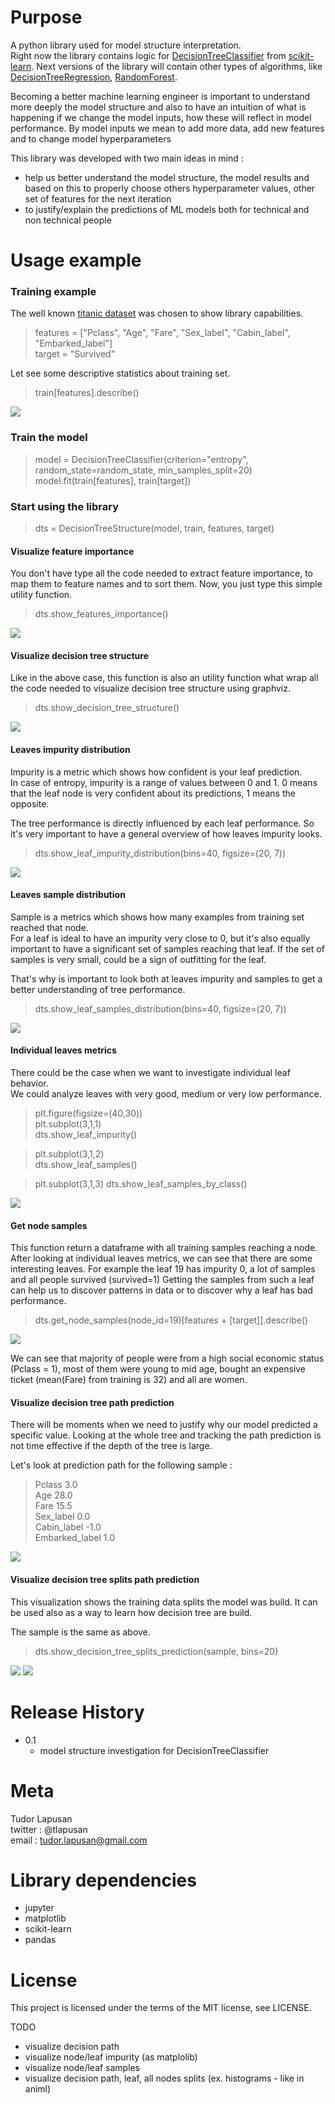
# Purpose 
A python library used for model structure interpretation. <br>
Right now the library contains logic for [DecisionTreeClassifier](https://scikit-learn.org/stable/modules/generated/sklearn.tree.DecisionTreeClassifier.html) from [scikit-learn](https://scikit-learn.org/stable/). 
Next versions of the library will contain other types of algorithms, like [DecisionTreeRegression](https://scikit-learn.org/stable/modules/generated/sklearn.tree.DecisionTreeRegressor.html#sklearn.tree.DecisionTreeRegressor), 
[RandomForest](https://scikit-learn.org/stable/modules/ensemble.html#random-forests).


Becoming a better machine learning engineer is important to understand more deeply the model structure and also to have an intuition of what is happening if we change the model inputs, how these will reflect in model performance. 
By model inputs we mean to add more data, add new features and to change model hyperparameters


This library was developed with two main ideas in mind :
- help us better understand the model structure, the model results and based on this to properly choose others hyperparameter values, other set of features for the next iteration
- to justify/explain the predictions of ML models both for technical and non technical people

# Usage example

### Training example
The well known [titanic dataset](https://www.kaggle.com/c/titanic/data) was chosen to show library capabilities.

> features = ["Pclass", "Age", "Fare", "Sex_label", "Cabin_label", "Embarked_label"] <br>
> target = "Survived" 

Let see some descriptive statistics about training set. <br> 
> train[features].describe() 

![](https://github.com/tlapusan/woodpecker/blob/version_0.1/resources/docs/images/classification/titanic_train_describe.png)
   
### Train the model 
> model = DecisionTreeClassifier(criterion="entropy", random_state=random_state, min_samples_split=20)
> model.fit(train[features], train[target])

### Start using the library

> dts = DecisionTreeStructure(model, train, features, target)

#### Visualize feature importance

You don't have type all the code needed to extract feature importance,
to map them to feature names and to sort them.
Now, you just type this simple utility function. 

> dts.show_features_importance() 

![](https://github.com/tlapusan/woodpecker/blob/version_0.1/resources/docs/images/classification/feature_importance.png)

#### Visualize decision tree structure 

Like in the above case, this function is also an utility function what 
wrap all the code needed to visualize decision tree structure using graphviz.

> dts.show_decision_tree_structure() 

![](https://github.com/tlapusan/woodpecker/blob/version_0.1/resources/docs/images/classification/decision_tree_structure.png)

#### Leaves impurity distribution

Impurity is a metric which shows how confident is your leaf prediction. <br>
In case of entropy, impurity is a range of values between 0 and 1. 
0 means that the leaf node is very confident about its predictions, 1 means the opposite.

The tree performance is directly influenced by each leaf performance. So it's very important to have a general 
overview of how leaves impurity looks.

> dts.show_leaf_impurity_distribution(bins=40, figsize=(20, 7))

![](https://github.com/tlapusan/woodpecker/blob/version_0.1/resources/docs/images/classification/leaves_impurity_distribution.png)

#### Leaves sample distribution

Sample is a metrics which shows how many examples from training set reached that node. <br>
For a leaf is ideal to have an impurity very close to 0, but it's also equally important 
to have a significant set of samples reaching that leaf. If the set of samples is very small, could be a sign 
of outfitting for the leaf.

That's why is important to look both at leaves impurity and samples to get a better understanding of tree performance.

> dts.show_leaf_samples_distribution(bins=40, figsize=(20, 7))

![](https://github.com/tlapusan/woodpecker/blob/version_0.1/resources/docs/images/classification/leaves_sample_distribution.png)

#### Individual leaves metrics

There could be the case when we want to investigate individual leaf behavior. <br>
We could analyze leaves with very good, medium or very low performance.  


> plt.figure(figsize=(40,30)) <br>
> plt.subplot(3,1,1) <br>
> dts.show_leaf_impurity() <br>

> plt.subplot(3,1,2) <br>
> dts.show_leaf_samples()

> plt.subplot(3,1,3)
> dts.show_leaf_samples_by_class()

![](https://github.com/tlapusan/woodpecker/blob/version_0.1/resources/docs/images/classification/leaves_metrics.png)

#### Get node samples
This function return a dataframe with all training samples reaching a node.
After looking at individual leaves metrics, we can see that there are some interesting leaves. 
For example the leaf 19 has impurity 0, a lot of samples and all people survived (survived=1)
Getting the samples from such a leaf can help us to discover patterns in data or to discover why a leaf 
has bad performance.

> dts.get_node_samples(node_id=19)[features + [target]].describe()

![](https://github.com/tlapusan/woodpecker/blob/version_0.1/resources/docs/images/classification/get_node_samples.png)

We can see that majority of people were from a high social economic status (Pclass = 1), most of them were young to mid age,
bought an expensive ticket (mean(Fare) from training is 32) and all are women.

#### Visualize decision tree path prediction
There will be moments when we need to justify why our model predicted a specific value.
Looking at the whole tree and tracking the path prediction is not time effective if the depth of the tree is large.

Let's look at prediction path for the following sample : 
>Pclass             3.0 <br>
Age               28.0 <br>
Fare              15.5 <br>
Sex_label          0.0 <br>
Cabin_label       -1.0 <br>
Embarked_label     1.0 <br>

![](https://github.com/tlapusan/woodpecker/blob/version_0.1/resources/docs/images/classification/decision_tree_prediction_path.png)

#### Visualize decision tree splits path prediction
This visualization shows the training data splits the model was build. 
It can be used also as a way to learn how decision tree are build.

The sample is the same as above. 
> dts.show_decision_tree_splits_prediction(sample, bins=20)

![](https://github.com/tlapusan/woodpecker/blob/version_0.1/resources/docs/images/classification/decision_tree_splits_prediction_part_1.png)
![](https://github.com/tlapusan/woodpecker/blob/version_0.1/resources/docs/images/classification/decision_tree_splits_prediction_part_2.png)




# Release History
- 0.1
    -  model structure investigation for DecisionTreeClassifier 

# Meta
Tudor Lapusan <br>
twitter : @tlapusan <br> 
email : tudor.lapusan@gmail.com

# Library dependencies

- jupyter
- matplotlib 
- scikit-learn 
- pandas 

# License
This project is licensed under the terms of the MIT license, see LICENSE.

 


TODO
- visualize decision path
- visualize node/leaf impurity (as matplolib)
- visualize node/leaf samples
- visualize decision path, leaf, all nodes splits (ex. histograms - like in animl)

